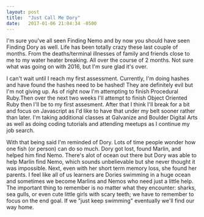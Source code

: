 ```yaml
---
layout: post
title:  "Just Call Me Dory"
date:   2017-01-06 21:04:34 -0500
---
```



I'm sure you've all seen Finding Nemo and by now you should have seen Finding Dory as well. Life has been totally crazy these last couple of months. From the deaths/terminal illnesses of family and friends close to me to my water heater breaking. All over the course of 2 months. Not sure what was going on with 2016, but I'm sure glad it's over.

I can't wait until I reach my first assessment. Currently, I'm doing hashes and have found the hashes need to be hashed! They are definitely evil but I'm not giving up. As of right now I'm attempting to finish Procedural Ruby.Then over the next two weeks I'll attempt to finish Object Oriented Ruby then I'll be to my first assesment. After that I think I'll break for a bit and focus on Javascript as I'd like to have that under my belt sooner rather than later. I'm taking additional classes at Galvanize and Boulder Digital Arts as well as doing coding tutorials and attending meetups as I continue my job search. 

With that being said I'm reminded of Dory. Lots of time people wonder how one fish (or person) can do so much. Dory got lost, found Marlin, and helped him find Nemo. There's alot of ocean out there but Dory was able to help Marlin find Nemo, which sounds unbelievable but she never thought it was impossible. Next, even with her short term memory loss, she found her parents. I feel like all of us learners are Dories swimming in a huge ocean and sometimes we become Marlins and Nemos who need just a little help. The important thing to remember is no matter what they encounter: sharks, sea gulls, or even cute little girls with scary teeth; we have to remember to focus on the end goal. If we "just keep swimming" eventually we'll find our way home.

